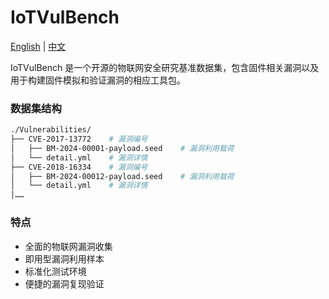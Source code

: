 # IoTVulBench

[English](../README.md) | [中文](README_zh.md)

IoTVulBench 是一个开源的物联网安全研究基准数据集，包含固件相关漏洞以及用于构建固件模拟和验证漏洞的相应工具包。

### 数据集结构

```bash
./Vulnerabilities/
├── CVE-2017-13772    # 漏洞编号
│   ├── BM-2024-00001-payload.seed    # 漏洞利用载荷
│   └── detail.yml    # 漏洞详情
├── CVE-2018-16334    # 漏洞编号
│   ├── BM-2024-00012-payload.seed    # 漏洞利用载荷
│   └── detail.yml    # 漏洞详情
│……
```

### 特点

- 全面的物联网漏洞收集
- 即用型漏洞利用样本
- 标准化测试环境
- 便捷的漏洞复现验证
